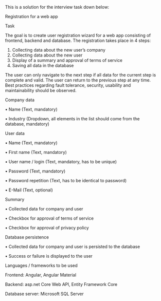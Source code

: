 This is a solution for the interview task down below:

Registration for a web app

Task

The goal is to create user registration wizard for a web app consisting of frontend, backend and
  database. The registration takes place in 4 steps:
  1. Collecting data about the new user’s company
  2. Collecting data about the new user
  3. Display of a summary and approval of terms of service
  4. Saving all data in the database

  The user can only navigate to the next step if all data for the current step is complete and valid. The
  user can return to the previous step at any time.
  Best practices regarding fault tolerance, security, usability and maintainability should be observed.

  Company data

  • Name (Text, mandatory)

  • Industry (Dropdown, all elements in the list should come from the database, mandatory)

  User data

  • Name (Text, mandatory)

  • First name (Text, mandatory)

  • User name / login (Text, mandatory, has to be unique)

  • Password (Text, mandatory)

  • Password repetition (Text, has to be identical to password)

  • E-Mail (Text, optional)

  Summary

  • Collected data for company and user

  • Checkbox for approval of terms of service

  • Checkbox for approval of privacy policy

  Database persistence

  • Collected data for company and user is persisted to the database

  • Success or failure is displayed to the user

  
  Languages / frameworks to be used
  
  Frontend: Angular, Angular Material
  
  Backend: asp.net Core Web API, Entity Framework Core
  
  Database server: Microsoft SQL Server

